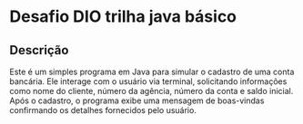# Desafio DIO trilha java básico 


## Descrição

Este é um simples programa em Java para simular o cadastro de uma conta bancária. Ele interage com o usuário via terminal, solicitando informações como nome do cliente, número da agência, número da conta e saldo inicial. Após o cadastro, o programa exibe uma mensagem de boas-vindas confirmando os detalhes fornecidos pelo usuário.
